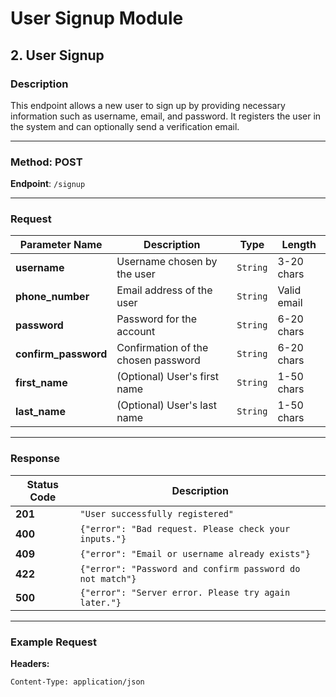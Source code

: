 # User Signup Module

## 2. User Signup

### Description
This endpoint allows a new user to sign up by providing necessary information such as username, email, and password. It registers the user in the system and can optionally send a verification email.

---

### Method: **POST**

**Endpoint**: `/signup`

---

### Request

| Parameter Name  | Description                             | Type     | Length     |
|-----------------|-----------------------------------------|----------|------------|
| **username**    | Username chosen by the user             | `String` | 3-20 chars |
| **phone_number**       | Email address of the user               | `String` | Valid email|
| **password**    | Password for the account                | `String` | 6-20 chars |
| **confirm_password** | Confirmation of the chosen password  | `String` | 6-20 chars |
| **first_name**  | (Optional) User's first name            | `String` | 1-50 chars |
| **last_name**   | (Optional) User's last name             | `String` | 1-50 chars |

---

### Response

| Status Code | Description                                           |
|-------------|-------------------------------------------------------|
| **201**     | `"User successfully registered"`                      |
| **400**     | `{"error": "Bad request. Please check your inputs."}` |
| **409**     | `{"error": "Email or username already exists"}`       |
| **422**     | `{"error": "Password and confirm password do not match"}` |
| **500**     | `{"error": "Server error. Please try again later."}`   |

---

### Example Request

**Headers:**

```http
Content-Type: application/json

